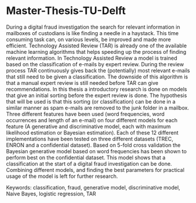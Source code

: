 # Master-Thesis-TU-Delft

During a digital fraud investigation the search for relevant information in mailboxes of custodians is like finding a needle in a haystack. This time consuming task can, on various levels, be improved and made more efficient. Technology Assisted Review (TAR) is already one of the available machine learning algorithms that helps speeding up the process of finding relevant information. In Technology Assisted Review a model is trained based on the classification of e-mails by expert review. During the review process TAR continuously gives back the (potentially) most relevant e-mails that still need to be given a classification. The downside of this algorithm is that a manual expert review is still needed before TAR can give recommendations. In this thesis a introductory research is done on models that give an initial sorting before the expert review is done. The hypothesis that will be used is that this sorting (or classification) can be done in a similar manner as spam e-mails are removed to the junk folder in a mailbox. Three different features have been used (word frequencies, word occurrences and length of an e-mail) on four different models for each feature (A generative and discriminative model, each with maximum likelihood estimation or Bayesian estimation). Each of these 12 different implementations have been tested on three different datasets (TREC, ENRON and a confidential dataset).  Based on 5-fold cross validation the Bayesian generative model based on word frequencies has been shown to perform best on the confidential dataset. This model shows that a classification at the start of a digital fraud investigation can be done. Combining different models, and finding the best parameters for practical usage of the model is left for further research.

Keywords: classification, fraud, generative model, discriminative model, Naive Bayes, logistic regression, TAR

